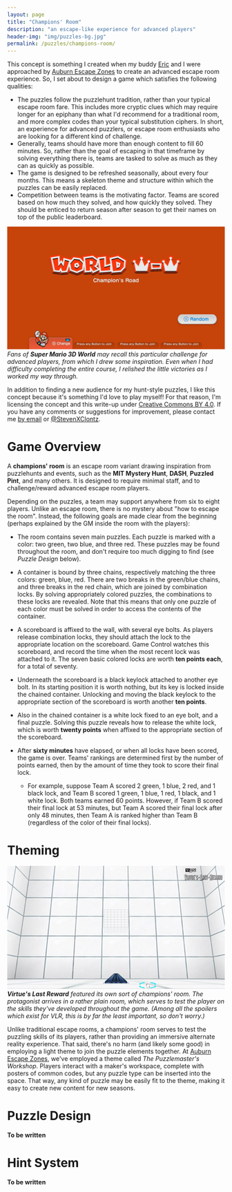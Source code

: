 ```yaml
---
layout: page
title: "Champions' Room"
description: "an escape-like experience for advanced players"
header-img: "img/puzzles-bg.jpg"
permalink: /puzzles/champions-room/
---
```


This concept is something I created when my buddy [Eric][eric] and I
were approached by [Auburn Escape Zones][aez] to create an advanced escape
room experience. So, I set about to design a game which satisfies
the following qualities:

[eric]: http://www.ericharshbarger.org
[aez]: http://auburnescapezones.com/

* The puzzles follow the puzzlehunt tradition, rather than
  your typical escape room fare. This includes more cryptic clues which
  may require longer for an epiphany than what I'd recommend for
  a traditional room,
  and more complex codes than your typical substitution ciphers.
  In short, an experience for advanced puzzlers, or escape room enthusiasts
  who are looking for a different kind of challenge.
* Generally, teams should have more than enough content to fill 60 minutes.
  So, rather than the goal of escaping in that timeframe by solving everything
  there is, teams are tasked to solve as much as they can as quickly as possible.
* The game is designed to be refreshed seasonally, about every four months.
  This means a skeleton theme and structure within which the puzzles can be
  easily replaced.
* Competition between teams is the motivating factor. Teams are scored based
  on how much they solved, and how quickly they solved.
  They should be enticed to return season after season to get their names
  on top of the public leaderboard.

![SM3DW Champion's Road](/img/champions-road.jpg)  
*Fans of __Super Mario 3D World__ may recall this particular challenge for advanced
players, from which I drew some inspiration. Even when I had difficulty completing
the entire course, I relished the little victories as I worked my way through.*

In addition to finding a new audience for my hunt-style puzzles, I like
this concept because it's something I'd love to play myself! For that
reason, I'm licensing the concept and this write-up under
[Creative Commons BY 4.0](https://creativecommons.org/licenses/by/4.0/).
If you have any comments or suggestions for improvement, please contact me
[by email](steven.clontz@gmail.com) or
[@StevenXClontz](http://twitter.com/StevenXClontz).

# Game Overview

A **champions' room** is an escape room variant drawing inspiration from
puzzlehunts and events, such as the **MIT Mystery Hunt**, **DASH**,
**Puzzled Pint**, and
many others. It is designed to require minimal staff, and to challenge/reward
advanced escape room players.

Depending on the puzzles, a team may support anywhere from six to eight
players. Unlike an escape room, there is no mystery about "how to escape
the room". Instead, the following goals are made clear from the beginning
(perhaps explained by the GM inside the room with the players):

* The room contains seven main puzzles. Each puzzle is marked with a color:
two green, two blue, and three red. These puzzles may be found throughout the
room, and don't require too much digging to find (see *Puzzle Design* below).

* A container is bound by three chains, respectively matching the three colors:
green, blue, red. There are two breaks in the green/blue chains, and three
breaks in the red chain, which are joined by combination locks. By solving
appropriately colored puzzles, the combinations to these locks are revealed.
Note that this means that only one puzzle of each color must be solved in
order to access the contents of the container.

* A scoreboard is affixed to the wall, with several eye bolts. As players
release combination locks, they should attach the lock to the appropriate
location on the scoreboard. Game Control watches this
scoreboard, and record the time when the most recent lock was attached to it.
The seven basic colored locks are worth **ten points each**, for a total
of seventy.

* Underneath the scoreboard is a black keylock attached to another eye bolt.
In its starting position it is worth nothing, but its key is locked inside
the chained container. Unlocking and moving the black keylock to the appropriate
section of the scoreboard is worth another **ten points**.

* Also in the chained container is a white lock fixed to an eye bolt, and a
final puzzle. Solving this puzzle reveals how to release the white lock,
which is worth **twenty points** when affixed to the appropriate section of
the scoreboard.

* After **sixty minutes** have elapsed, or when all locks have been scored,
the game is over. Teams' rankings are determined first by the number of
points earned, then by the amount of time they took to score their final
lock.
    * For example, suppose Team A scored 2 green, 1 blue, 2 red, and 1 black
    lock, and Team B scored 1 green, 1 blue, 1 red, 1 black, and 1 white lock.
    Both teams earned 60 points. However, if Team B scored their final lock
    at 53 minutes, but Team A scored their final lock after only 48 minutes,
    then Team A is ranked higher than Team B (regardless of the color of
    their final locks).

# Theming

![VLR's Q Room](/img/vlr-q.jpg)  
*__Virtue's Last Reward__ featured its own sort of champions' room. The
protagonist arrives in a rather plain room, which serves to test the player
on the skills they've developed throughout the game. (Among all the spoilers
which exist for VLR, this is by far the least important, so don't worry.)*

Unlike traditional escape rooms, a champions' room serves to test the
puzzling skills of its players, rather than providing an immersive alternate
reality experience. That said, there's no harm (and likely some good) in
employing a light theme to join the puzzle elements together.
At [Auburn Escape Zones][aez], we've employed a theme called
*The Puzzlemaster's Workshop*. Players interact with a maker's workspace,
complete with posters of common codes, but any puzzle type can be inserted
into the space. That way, any kind of puzzle may be easily fit to the theme,
making it easy to create new content for new seasons.

# Puzzle Design

**To be written**

# Hint System

**To be written**
